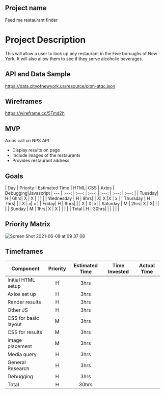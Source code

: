 ## Project name
 Feed me restaurant finder
# Project Description
 
 This will allow a user to look up any restaurant in the Five boroughs of New York, It will also allow them to see if they serve alcoholic beverages.

 ## API and Data Sample

https://data.cityofnewyork.us/resource/pitm-atqc.json


## Wireframes
https://wireframe.cc/5Tmd2h


## MVP
 Axios call on NPS API
- Display results on page
- Include images of the restaurants
- Provides restaurant address 

## Goals

| Day | Priority | Estimated Time | HTML| CSS | Axios | Debugging|Javascript
| --- | :---: |  :---: | :---: | :---: | :---: | :---: |
| Tuesday| H | 6hrs|  X | X |   |  |   |
| Wednesday | H | 8hrs|   |  X|  X |X  | x  |
| Thursday | H | 7hrs|    |  |  X | x|  x |
| Friday| H | 6hrs|    |  |  X |  X|   x|
| Saturday | M | 2hrs|   X |  X|   |  |   |
| Sunday | M | 1hrs| X  | X |   |  |   |
| Total | H | 30hrs|    |  |   |  |   |




## Priority Matrix

![Screen Shot 2021-06-08 at 09 37 08](https://user-images.githubusercontent.com/84581353/121195539-af078d00-c83d-11eb-901d-a73419d3a756.png)


## Timeframes

| Component | Priority | Estimated Time | Time Invested | Actual Time |
| --- | :---: |  :---: | :---: | :---: |
| Initial HTML setup | H | 3hrs|   |  |
| Axios set up | H | 3hrs|     |  |
| Render results | H | 3hrs|      |  |
| Other JS | H | 3hrs|     |  |
| CSS for basic layout | M | 3hrs|     |  |
| CSS for results | M | 3hrs|     |  |
| Image placement | M | 3hrs|     |  |
| Media query | H | 3hrs|    |  |
| General Research | H | 3hrs|     |  |
| Debugging | H | 3hrs|     |  |
| Total | H | 30hrs|    |  |